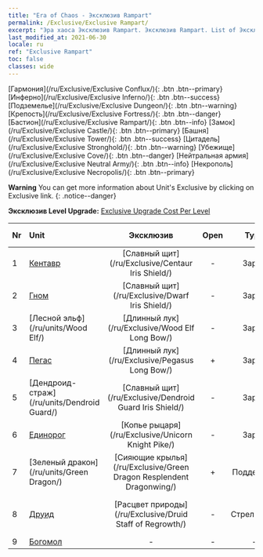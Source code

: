 ```yaml
---
title: "Era of Chaos - Эксклюзив Rampart"
permalink: /Exclusive/Exclusive Rampart/
excerpt: "Эра хаоса Эксклюзив Rampart. Эксклюзив Rampart. List of Эксклюзив Rampart in Era of Chaos"
last_modified_at: 2021-06-30
locale: ru
ref: "Exclusive Rampart"
toc: false
classes: wide
---
```

 [Гармония](/ru/Exclusive/Exclusive Conflux/){: .btn .btn--primary} [Инферно](/ru/Exclusive/Exclusive Inferno/){: .btn .btn--success} [Подземелье](/ru/Exclusive/Exclusive Dungeon/){: .btn .btn--warning} [Крепость](/ru/Exclusive/Exclusive Fortress/){: .btn .btn--danger} [Бастион](/ru/Exclusive/Exclusive Rampart/){: .btn .btn--info} [Замок](/ru/Exclusive/Exclusive Castle/){: .btn .btn--primary} [Башня](/ru/Exclusive/Exclusive Tower/){: .btn .btn--success} [Цитадель](/ru/Exclusive/Exclusive Stronghold/){: .btn .btn--warning} [Убежище](/ru/Exclusive/Exclusive Cove/){: .btn .btn--danger} [Нейтральная армия](/ru/Exclusive/Exclusive Neutral Army/){: .btn .btn--info} [Некрополь](/ru/Exclusive/Exclusive Necropolis/){: .btn .btn--primary} 

**Warning** You can get more information about Unit's Exclusive by clicking on Exclusive link. 
{: .notice--danger}

 **Эксклюзив Level Upgrade:** [Exclusive Upgrade Cost Per Level](/Exclusive/ExclusiveUpgradeCostPerLevel/)

  | Nr |         Unit        | Эксклюзив | Open  |    Type   |  Item to Rank UP      |  Облик   |
  |:---|:--------------------|:-------------:|:-----:|:---------:|:---------------------:|:-------:|
  | 1  | [Кентавр](/ru/units/Centaur/) | [Славный щит](/ru/Exclusive/Centaur Iris Shield/) | - | Заряд | [Жетон славного щита](/ItemsRU/con_913/) | - |
  | 2  | [Гном](/ru/units/Dwarf/) | [Славный щит](/ru/Exclusive/Dwarf Iris Shield/) | - | Заряд | [Жетон славного щита](/ItemsRU/con_913/) | - |
  | 3  | [Лесной эльф](/ru/units/Wood Elf/) | [Длинный лук](/ru/Exclusive/Wood Elf Long Bow/) | - | Заряд | [Жетон длинного лука](/ItemsRU/con_914/) | - |
  | 4  | [Пегас](/ru/units/Pegasus/) | [Длинный лук](/ru/Exclusive/Pegasus Long Bow/) | + | Заряд | [Жетон длинного лука](/ItemsRU/con_914/) | - |
  | 5  | [Дендроид-страж](/ru/units/Dendroid Guard/) | [Славный щит](/ru/Exclusive/Dendroid Guard Iris Shield/) | - | Заряд | [Жетон славного щита](/ItemsRU/con_913/) | - |
  | 6  | [Единорог](/ru/units/Unicorn/) | [Копье рыцаря](/ru/Exclusive/Unicorn Knight Pike/) | - | Заряд | [Жетон Копья рыцаря](/ItemsRU/con_916/) | - |
  | 7  | [Зеленый дракон](/ru/units/Green Dragon/) | [Сияющие крылья](/ru/Exclusive/Green Dragon Resplendent Dragonwing/) | + | Поддержка | [Жетон Сияющих крыльев](/ItemsRU/con_976/) | [Особый облик: Сияющие крылья](/ItemsRU/con_644/) |
  | 8  | [Друид](/ru/units/Druid/) | [Расцвет природы](/ru/Exclusive/Druid Staff of Regrowth/) | - | Стрелковый | [Жетон Расцвета природы](/ItemsRU/con_977/) | [Особый облик: Расцвет природы](/ItemsRU/con_645/) |
  | 9  | [Богомол](/ru/units/Mantis/) | - | - | - | none | none |
